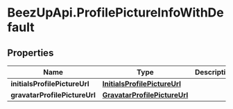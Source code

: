 # BeezUpApi.ProfilePictureInfoWithDefault

## Properties
Name | Type | Description | Notes
------------ | ------------- | ------------- | -------------
**initialsProfilePictureUrl** | [**InitialsProfilePictureUrl**](InitialsProfilePictureUrl.md) |  | 
**gravatarProfilePictureUrl** | [**GravatarProfilePictureUrl**](GravatarProfilePictureUrl.md) |  | 


